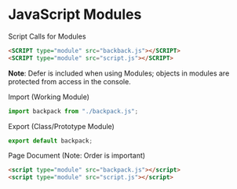 # JavaScript Modules

Script Calls for Modules
```html
<SCRIPT type="module" src="backback.js"></SCRIPT>
<SCRIPT type="module" src="script.js"></SCRIPT>
```
**Note**: Defer is included when using Modules; objects in modules are protected from access in the console.

Import (Working Module)	
```javascript
import backpack from "./backpack.js";
```

Export (Class/Prototype Module)	
```javascript
export default backpack;
```

Page Document (Note: Order is important)	
```html
<script type="module" src="backpack.js"></script>
<script type="module" src="script.js"></script>
```

